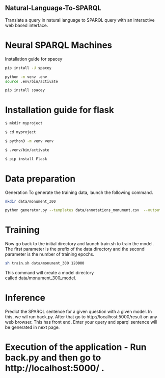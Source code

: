 ## Natural-Language-To-SPARQL
Translate a query in natural language to SPARQL query with an interactive web based interface.
# Neural SPARQL Machines
Installation guide for spacey
```bash
pip install -U spacey
```
```bash
python -m venv .env
source .env/bin/activate
```
```bash
pip install spacey
```
# Installation guide for flask

```bash
$ mkdir myproject
```
```bash
$ cd myproject
```
```bash
$ python3 -m venv venv
```
```bash
$ .venv/bin/activate
```
```bash
$ pip install Flask
```

# Data preparation
Generation
To generate the training data, launch the following command.

```bash
mkdir data/monument_300
```
```bash
python generator.py --templates data/annotations_monument.csv  --output data/monument_300
```
# Training
Now go back to the initial directory and launch train.sh to train the model. The first parameter is the prefix of the data directory and the second parameter is the number of training epochs.
```bash
sh train.sh data/monument_300 120000
```
This command will create a model directory called data/monument_300_model.
# Inference
Predict the SPARQL sentence for a given question with a given model.
In this, we wil run back.py. After that go to http://localhost:5000/result on any web browser. This has front end. Enter your query and sparql sentence will be generated in next page.
# Execution of the application - Run back.py and then go to http://localhost:5000/ .
